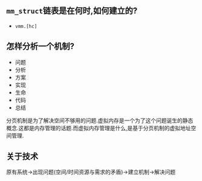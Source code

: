 ## `mm_struct`链表是在何时,如何建立的?

- `vmm.[hc]`




## 怎样分析一个机制?



- 问题
- 分析
- 方案
- 实现
- 生命
- 代码
- 总结

分页机制是为了解决空间不够用的问题.虚拟内存是一个为了这个问题诞生的静态概念.这都是内存管理的话题.而虚拟内存管理是什么,是基于分页机制的虚拟地址空间管理.

## 关于技术

原有系统->出现问题(空间/时间资源与需求的矛盾)->建立机制->解决问题